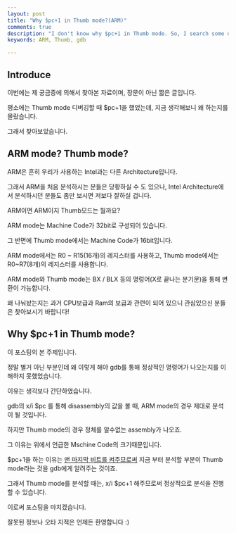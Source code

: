 ```yaml
---
layout: post
title: "Why $pc+1 in Thumb mode?(ARM)"
comments: true
description: "I don't know why $pc+1 in Thumb mode. So, I search some data."
keywords: ARM, Thumb, gdb

---
```


## Introduce

이번에는 제 궁금증에 의해서 찾아본 자료이며, 장문이 아닌 짧은 글입니다.

평소에는 Thumb mode 디버깅할 때 \$pc+1을 했었는데, 지금 생각해보니 왜 하는지를 몰랐습니다.

그래서 찾아보았습니다.

## ARM mode? Thumb mode?

ARM은 흔히 우리가 사용하는 Intel과는 다른 Architecture입니다.

그래서 ARM을 처음 분석하시는 분들은 당황하실 수 도 있으나, Intel Architecture에서 분석하시던 분들도 좀만 보시면 저보다 잘하실 겁니다. 

ARM이면 ARM이지 Thumb모드는 뭘까요?

ARM mode는 Machine Code가 32bit로 구성되어 있습니다.

그 반면에 Thumb mode에서는 Machine Code가 16bit입니다.

ARM mode에서는 R0 ~ R15(16개)의 레지스터를 사용하고, Thumb mode에서는 R0~R7(8개)의 레지스터를 사용합니다.

ARM mode와 Thumb mode는 BX / BLX 등의 명렁어(X로 끝나는 분기문)을 통해 변환이 가능합니다.

왜 나눠놨는지는 과거 CPU보급과 Ram의 보급과 관련이 되어 있으니 관심있으신 분들은 찾아보시기 바랍니다!

## Why $pc+1 in Thumb mode?

이 포스팅의 본 주제입니다.

정말 별거 아닌 부분인데 왜 이렇게 해야 gdb를 통해 정상적인 명령어가 나오는지를 이해하지 못했었습니다.

이유는 생각보다 간단하였습니다.

gdb의 x/i $pc 를 통해 disassembly의 값을 볼 때, ARM mode의 경우 제대로 분석이 될 것입니다.

하지만 Thumb mode의 경우 정체를 알수없는 assembly가 나오죠.

그 이유는 위에서 언급한 Mschine Code의 크기때문입니다.

$pc+1을 하는 이유는 <u>맨 마지막 비트를 켜주므로써</u> 지금 부터 분석할 부분이 Thumb mode라는 것을 gdb에게 알려주는 것이죠.

그래서 Thumb mode를 분석할 때는, x/i $pc+1 해주므로써 정상적으로 분석을 진행할 수 있습니다.

이로써 포스팅을 마치겠습니다.



잘못된 정보나 오타 지적은 언제든 환영합니다 :)